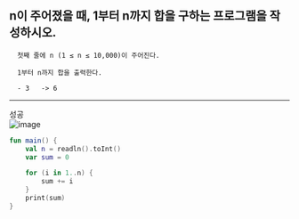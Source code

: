 ## n이 주어졌을 때, 1부터 n까지 합을 구하는 프로그램을 작성하시오.


      첫째 줄에 n (1 ≤ n ≤ 10,000)이 주어진다.

      1부터 n까지 합을 출력한다.

      - 3   -> 6

---------------------------
성공  
![image](https://github.com/21dbwls12/TIL/assets/139525941/e0c04fdb-055d-41ae-9cdb-2158cead06c5)

```kotlin
fun main() {
    val n = readln().toInt()
    var sum = 0

    for (i in 1..n) {
        sum += i
    }
    print(sum)
}
```
